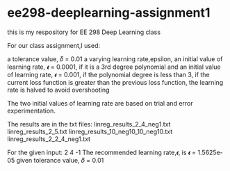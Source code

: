 # ee298-deeplearning-assignment1
this is my respository for EE 298 Deep Learning class

For our class assignment,I used:

a tolerance value, 𝛿 = 0.01
a varying learning rate,epsilon, 
an initial value of learning rate, 𝝐 = 0.0001, if it is a 3rd degree polynomial and 
an initial value of learning rate, 𝝐 = 0.001, if the polynomial degree is less than 3, 
if the current loss function is greater than the previous loss function, the learning rate is halved to avoid overshooting

The two initial values of learning rate are based on trial and error experimentation.

The results are in the txt files:
linreg_results_2_4_neg1.txt
linreg_results_2_5.txt
linreg_results_10_neg10_10_neg10.txt
linreg_results_2_2_4_neg1.txt

For the given input: 2 4 -1
The recommended learning rate,𝝐, is 𝝐 = 1.5625e-05 given tolerance value, 𝛿 = 0.01
